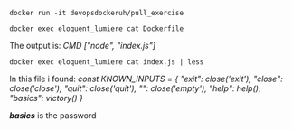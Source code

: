 `docker run -it devopsdockeruh/pull_exercise`

`docker exec eloquent_lumiere cat Dockerfile`

The output is:
*CMD ["node", "index.js"]*

`docker exec eloquent_lumiere cat index.js | less`

In this file i found:
*const KNOWN_INPUTS = {
  "exit": close('exit'),
  "close": close('close'),
  "quit": close('quit'),
  "": close('empty'),
  "help": help(),
  "basics": victory()
}*

***basics*** is the password
